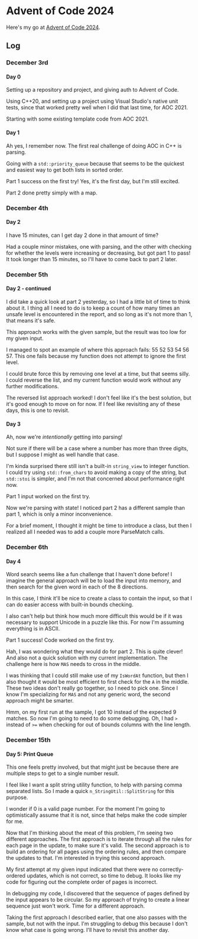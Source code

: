 # Advent of Code 2024


Here's my go at [Advent of Code 2024](https://adventofcode.com/2024).


## Log


### December 3rd

#### Day 0

Setting up a repository and project, and giving auth to Advent of Code.

Using C++20, and setting up a project using Visual Studio's native unit tests, since that worked pretty well when I did that last time, for AOC 2021.

Starting with some existing template code from AOC 2021.

#### Day 1

Ah yes, I remember now.  The first real challenge of doing AOC in C++ is parsing.

Going with a `std::priority_queue` because that seems to be the quickest and easiest way to get both lists in sorted order.

Part 1 success on the first try!  Yes, it's the first day, but I'm still excited.

Part 2 done pretty simply with a map.


### December 4th

#### Day 2

I have 15 minutes, can I get day 2 done in that amount of time?

Had a couple minor mistakes, one with parsing, and the other with checking for whether the levels were increasing or decreasing, but got part 1 to pass!  It took longer than 15 minutes, so I'll have to come back to part 2 later.


### December 5th

#### Day 2 - continued

I did take a quick look at part 2 yesterday, so I had a little bit of time to
think about it.  I thing all I need to do is to keep a count of how many times
an unsafe level is encountered in the report, and so long as it's not more
than 1, that means it's safe.

This approach works with the given sample, but the result was too low for my
given input.

I managed to spot an example of where this approach fails: 55 52 53 54 56 57.
This one fails because my function does not attempt to ignore the first level.

I could brute force this by removing one level at a time, but that seems silly.
I could reverse the list, and my current function would work without any
further modifications.

The reversed list approach worked!  I don't feel like it's the best solution,
but it's good enough to move on for now.  If I feel like revisiting any of
these days, this is one to revisit.

#### Day 3

Ah, now we're *intentionally* getting into parsing!

Not sure if there will be a case where a number has more than three digits,
but I suppose I might as well handle that case.

I'm kinda surprised there still isn't a built-in `string_view` to integer
function.  I could try using `std::from_chars` to avoid making a copy of the
string, but `std::stoi` is simpler, and I'm not that concerned about
performance right now.

Part 1 input worked on the first try.

Now we're parsing with state!  I noticed part 2 has a different sample than
part 1, which is only a minor inconvenience.

For a brief moment, I thought it might be time to introduce a class, but then
I realized all I needed was to add a couple more ParseMatch calls.


### December 6th

#### Day 4

Word search seems like a fun challenge that I haven't done before!  I imagine the general approach will be to load the input into memory, and then search for the given word in each of the 8 directions.

In this case, I think it'll be nice to create a class to contain the input, so that I can do easier access with built-in bounds checking.

I also can't help but think how much more difficult this would be if it was necessary to support Unicode in a puzzle like this.  For now I'm assuming everything is in ASCII.

Part 1 success!  Code worked on the first try.

Hah, I was wondering what they would do for part 2.  This is quite clever!  And also not a quick solution with my current implementation.  The challenge here is how `MAS` needs to cross in the middle.

I was thinking that I could still make use of my `IsWordAt` function, but then I also thought it would be most efficient to first check for the `A` in the middle.  These two ideas don't really go together, so I need to pick one.  Since I know I'm specializing for `MAS` and not any generic word, the second approach might be smarter.

Hmm, on my first run at the sample, I got 10 instead of the expected 9 matches.  So now I'm going to need to do some debugging.  Oh, I had `>` instead of `>=` when checking for out of bounds columns with the line length.


### December 15th

#### Day 5: Print Queue

This one feels pretty involved, but that might just be because there are
multiple steps to get to a single number result.

I feel like I want a split string utility function, to help with parsing comma
separated lists.  So I made a quick `n_StringUtil::SplitString` for this
purpose.

I wonder if 0 is a valid page number.  For the moment I'm going to
optimistically assume that it is not, since that helps make the code simpler
for me.

Now that I'm thinking about the meat of this problem, I'm seeing two different
approaches.  The first approach is to iterate through all the rules for each
page in the update, to make sure it's valid.  The second approach is to build
an ordering for all pages using the ordering rules, and then compare the
updates to that.  I'm interested in trying this second approach.

My first attempt at my given input indicated that there were no
correctly-ordered updates, which is not correct, so time to debug.  It looks
like my code for figuring out the complete order of pages is incorrect.

In debugging my code, I discovered that the sequence of pages defined by the
input appears to be circular.  So my approach of trying to create a linear
sequence just won't work.  Time for a different approach.

Taking the first approach I described earlier, that one also passes with the
sample, but not with the input.  I'm struggling to debug this because I don't
know what case is going wrong.  I'll have to revisit this another day.
